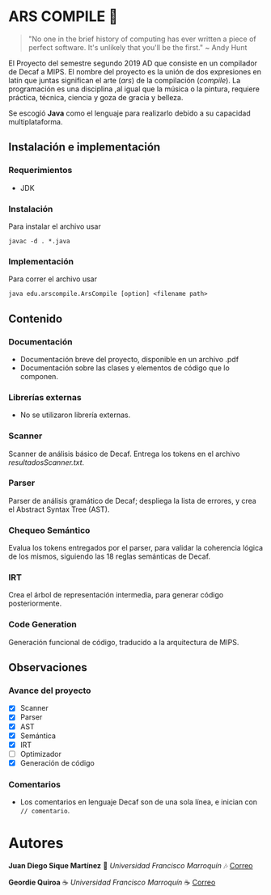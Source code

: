 # ARS COMPILE :memo:
> "No one in the brief history of computing has ever written a piece of perfect software. It's unlikely that you'll be the first." 
> ~ Andy Hunt


El Proyecto del semestre segundo 2019 AD que consiste en un compilador de Decaf a MIPS. El nombre del proyecto es la unión de dos expresiones en latín que juntas significan el arte (*ars*) de la compilación (*compile*). La programación es una disciplina ,al igual que la música o la pintura, requiere práctica, técnica, ciencia y goza de gracia y belleza. 

Se escogió **Java** como el lenguaje para realizarlo debido a su capacidad multiplataforma. 

## Instalación e implementación
### Requerimientos
* JDK

### Instalación
Para instalar el archivo usar 
```
javac -d . *.java
```

### Implementación
Para correr el archivo usar 
```
java edu.arscompile.ArsCompile [option] <filename path>
```

## Contenido
### Documentación
* Documentación breve del proyecto, disponible en un archivo .pdf
* Documentación sobre las clases y elementos de código que lo componen.

### Librerías externas
* No se utilizaron librería externas.

### Scanner
Scanner de análisis básico de Decaf. Entrega los tokens en el archivo *resultadosScanner.txt*. 


### Parser
Parser de análisis gramático de Decaf; despliega la lista de errores, y crea el Abstract Syntax Tree (AST). 

### Chequeo Semántico
Evalua los tokens entregados por el parser, para validar la coherencia lógica de los mismos, siguiendo las 18 reglas semánticas de Decaf.

### IRT
Crea el árbol de representación intermedia, para generar código posteriormente.

### Code Generation
Generación funcional de código, traducido a la arquitectura de MIPS.

## Observaciones
### Avance del proyecto
- [x] Scanner
- [x] Parser
- [x] AST
- [x] Semántica
- [x] IRT
- [ ] Optimizador
- [x] Generación de código

### Comentarios
* Los comentarios en lenguaje Decaf son de una sola línea, e inician con `// comentario`.

# Autores

**Juan Diego Sique Martínez** :musical_keyboard: *Universidad Francisco Marroquín* :notes: [Correo](juandiegosique@ufm.edu)

**Geordie Quiroa** :coffee: *Universidad Francisco Marroquín* :coffee: [Correo](gquiroa@ufm.edu)


